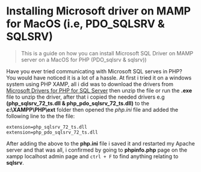 # Installing Microsoft driver on MAMP for MacOS (i.e, PDO_SQLSRV & SQLSRV) 

> This is a guide on how you can install Microsoft SQL Driver on MAMP server on a MacOS for PHP (PDO_sqlsrv &amp; sqlsrv))

Have you ever tried communicating with Microsoft SQL serves in PHP?  
You would have noticed it is a lot of a hassle. At first i tried it on a windows system using PHP XAMP, all i did was to download the drivers from [Microsoft Drivers for PHP for SQL Server](https://www.microsoft.com/en-us/download/details.aspx?id=57916) then unzip the file or run the **.exe** file to unzip the driver, after that i copied the needed drivers e.g **(php_sqlsrv_72_ts.dll & php_pdo_sqlsrv_72_ts.dll)** to the **c:\XAMPP\PHP\ext** folder then opened the *php.ini* file and added the following line to the the file:  

`extension=php_sqlsrv_72_ts.dll`  
`extension=php_pdo_sqlsrv_72_ts.dll`  

After adding the above to the **php.ini** file i saved it and restarted my Apache server and that was all, i confirmed by going to **phpinfo.php** page on the xampp localhost admin page and <code>ctrl + F</code> to find anything relating to **sqlsrv**.

